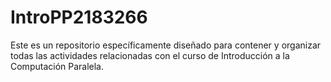 # IntroPP2183266
Este es un repositorio específicamente diseñado para contener y organizar todas las actividades relacionadas con el curso de Introducción a la Computación Paralela.
